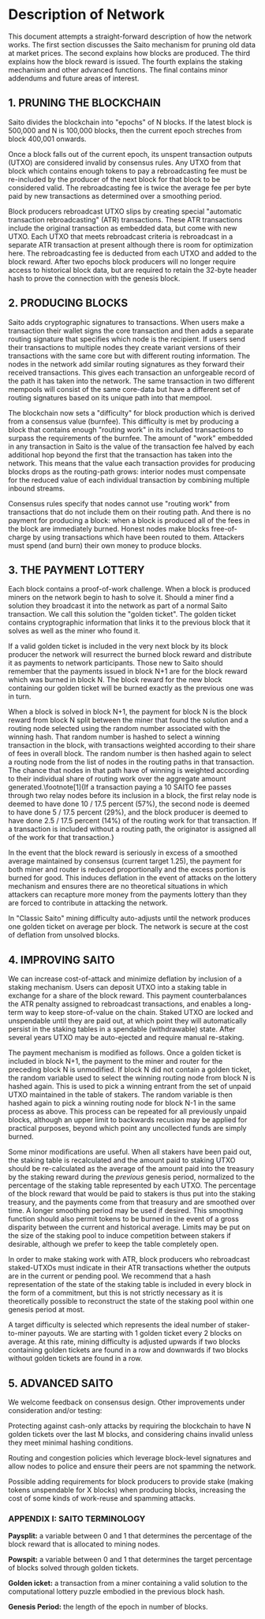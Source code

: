 # Description of Network

This document attempts a straight-forward description of how the network works. The first section discusses the Saito mechanism for pruning old data at market prices. The second explains how blocks are produced. The third explains how the block reward is issued. The fourth explains the staking mechanism and other advanced functions. The final contains minor addendums and future areas of interest.

## 1. PRUNING THE BLOCKCHAIN

Saito divides the blockchain into "epochs" of N blocks. If the latest block is 500,000 and N is 100,000 blocks, then the current epoch streches from block 400,001 onwards.

Once a block falls out of the current epoch, its unspent transaction outputs (UTXO) are considered invalid by consensus rules. Any UTXO from that block which contains enough tokens to pay a rebroadcasting fee must be re-included by the producer of the next block for that block to be considered valid. The rebroadcasting fee is twice the average fee per byte paid by new transactions as determined over a smoothing period.

Block producers rebroadcast UTXO slips by creating special "automatic transaction rebroadcasting" (ATR) transactions. These ATR transactions include the original transaction as embedded data, but come with new UTXO. Each UTXO that meets rebroadcast criteria is rebroadcast in a separate ATR transaction at present although there is room for optimization here. The rebroadcasting fee is deducted from each UTXO and added to the block reward. After two epochs block producers will no longer require access to historical block data, but are required to retain the 32-byte header hash to prove the connection with the genesis block.

## 2. PRODUCING BLOCKS

Saito adds cryptographic signatures to transactions. When users make a transaction their wallet signs the core transaction and then adds a separate routing signature that specifies which node is the recipient. If users send their transactions to multiple nodes they create variant versions of their transactions with the same core but with different routing information. The nodes in the network add similar routing signatures as they forward their received transactions. This gives each transaction an unforgeable record of the path it has taken into the network. The same transaction in two different mempools will consist of the same core-data but have a different set of routing signatures based on its unique path into that mempool.

The blockchain now sets a "difficulty" for block production which is derived from a consensus value (burnfee). This difficulty is met by producing a block that contains enough "routing work" in its included transactions to surpass the requirements of the burnfee. The amount of "work" embedded in any transaction in Saito is the value of the transaction fee halved by each additional hop beyond the first that the transaction has taken into the network. This means that the value each transaction provides for producing blocks drops as the routing-path grows: interior nodes must compensate for the reduced value of each individual transaction by combining multiple inbound streams.

Consensus rules specify that nodes cannot use "routing work" from transactions that do not include them on their routing path. And there is no payment for producing a block: when a block is produced all of the fees in the block are immediately burned. Honest nodes make blocks free-of-charge by using transactions which have been routed to them. Attackers must spend (and burn) their own money to produce blocks.

## 3. THE PAYMENT LOTTERY

Each block contains a proof-of-work challenge. When a block is produced miners on the network begin to hash to solve it. Should a miner find a solution they broadcast it into the network as part of a normal Saito transaction. We call this solution the "golden ticket". The golden ticket contains cryptographic information that links it to the previous block that it solves as well as the miner who found it.

If a valid golden ticket is included in the very next block by its block producer the network will resurrect the burned block reward and distribute it as payments to network participants. Those new to Saito should remember that the payments issued in block N+1 are for the block reward which was burned in block N. The block reward for the new block containing our golden ticket will be burned exactly as the previous one was in turn.

When a block is solved in block N+1, the payment for block N is the block reward from block N split between the miner that found the solution and a routing node selected using the random number associated with the winning hash. That random number is hashed to select a winning transaction in the block, with transactions weighted according to their share of fees in overall block. The random number is then hashed again to select a routing node from the list of nodes in the routing paths in that transaction. The chance that nodes in that path have of winning is weighted according to their individual share of routing work over the aggregate amount generated.\footnote[1]{If a transaction paying a 10 SAITO fee passes through two relay nodes before its inclusion in a block, the first relay node is deemed to have done 10 / 17.5 percent (57\%), the second node is deemed to have done 5 / 17.5 percent (29\%), and the block producer is deemed to have done 2.5 / 17.5 percent (14\%) of the routing work for that transaction. If a transaction is included without a routing path, the originator is assigned all of the work for that transaction.}

In the event that the block reward is seriously in excess of a smoothed average maintained by consensus (current target 1.25), the payment for both miner and router is reduced proportionally and the excess portion is burned for good. This induces deflation in the event of attacks on the lottery mechanism and ensures there are no theoretical situations in which attackers can recapture more money from the payments lottery than they are forced to contribute in attacking the network.

In "Classic Saito" mining difficulty auto-adjusts until the network produces one golden ticket on average per block. The network is secure at the cost of deflation from unsolved blocks.

## 4. IMPROVING SAITO

We can increase cost-of-attack and minimize deflation by inclusion of a staking mechanism. Users can deposit UTXO into a staking table in exchange for a share of the block reward. This payment counterbalances the ATR penalty assigned to rebroadcast transactions, and enables a long-term way to keep store-of-value on the chain. Staked UTXO are locked and unspendable until they are paid out, at which point they will automatically persist in the staking tables in a spendable (withdrawable) state. After several years UTXO may be auto-ejected and require manual re-staking.

The payment mechanism is modified as follows. Once a golden ticket is included in block N+1, the payment to the miner and router for the preceding block N is unmodified. If block N did not contain a golden ticket, the random variable used to select the winning routing node from block N is hashed again. This is used to pick a winning entrant from the set of unpaid UTXO maintained in the table of stakers. The random variable is then hashed again to pick a winning routing node for block N-1 in the same process as above. This process can be repeated for all previously unpaid blocks, although an upper limit to backwards recusion may be applied for practical purposes, beyond which point any uncollected funds are simply burned.

Some minor modifications are useful. When all stakers have been paid out, the staking table is recalculated and the amount paid to staking UTXO should be re-calculated as the average of the amount paid into the treasury by the staking reward during the _previous_ genesis period, normalized to the percentage of the staking table represented by each UTXO. The percentage of the block reward that would be paid to stakers is thus put into the staking treasury, and the payments come from that treasury and are smoothed over time. A longer smoothing period may be used if desired. This smoothing function should also permit tokens to be burned in the event of a gross disparity between the current and historical average. Limits may be put on the size of the staking pool to induce competition between stakers if desirable, although we prefer to keep the table completely open.

In order to make staking work with ATR, block producers who rebroadcast staked-UTXOs must indicate in their ATR transactions whether the outputs are in the current or pending pool. We recommend that a hash representation of the state of the staking table is included in every block in the form of a commitment, but this is not strictly necessary as it is theoretically possible to reconstruct the state of the staking pool within one genesis period at most.

A target difficulty is selected which represents the ideal number of staker-to-miner payouts. We are starting with 1 golden ticket every 2 blocks on average. At this rate, mining difficulty is adjusted upwards if two blocks containing golden tickets are found in a row and downwards if two blocks without golden tickets are found in a row.

## 5. ADVANCED SAITO

We welcome feedback on consensus design. Other improvements under consideration and/or testing:

Protecting against cash-only attacks by requiring the blockchain to have N golden tickets over the last M blocks, and considering chains invalid unless they meet minimal hashing conditions.

Routing and congestion policies which leverage block-level signatures and allow nodes to police and ensure their peers are not spamming the network.

Possible adding requirements for block producers to provide stake (making tokens unspendable for X blocks) when producing blocks, increasing the cost of some kinds of work-reuse and spamming attacks.

### APPENDIX I: SAITO TERMINOLOGY

**Paysplit:** a variable between 0 and 1 that determines the percentage of the block reward that is allocated to mining nodes.

**Powspit:** a variable between 0 and 1 that determines the target percentage of blocks solved through golden tickets.

**Golden icket:** a transaction from a miner containing a valid solution to the computational lottery puzzle embodied in the previous block hash.

**Genesis Period:** the length of the epoch in number of blocks.
